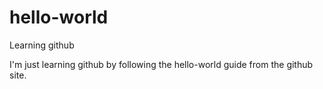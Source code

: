 # hello-world
Learning github

I'm just learning github by following the hello-world guide from the github site. 
